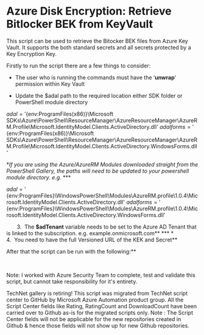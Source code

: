 ﻿Azure Disk Encryption: Retrieve Bitlocker BEK from KeyVault
===========================================================

            

This script can be used to retrieve the Bitocker BEK files from Azure Key Vault. It supports the both standard secrets and all secrets protected by a Key Encryption Key.


Firstly to run the script there are a few things to consider:


  *  The user who is running the commands must have the ‘**unwrap**‘ permission within Key Vault

  *  Update the $adal path to the required location either SDK folder or PowerShell module directory


$adal = '${env:ProgramFiles(x86)}\Microsoft SDKs\Azure\PowerShell\ResourceManager\AzureResourceManager\AzureRM.Profile\Microsoft.IdentityModel.Clients.ActiveDirectory.dll'
$adalforms = '${env:ProgramFiles(x86)}\Microsoft SDKs\Azure\PowerShell\ResourceManager\AzureResourceManager\AzureRM.Profile\Microsoft.IdentityModel.Clients.ActiveDirectory.WindowsForms.dll'


**If you are using the Azure/AzureRM Modules downloaded straight from the PowerShell Gallery, the paths will need to be updated to your powershell module directory. e.g.* ***


$adal = '${env:ProgramFiles}\WindowsPowerShell\Modules\AzureRM.profile\1.0.4\Microsoft.IdentityModel.Clients.ActiveDirectory.dll'
$adalforms = '${env:ProgramFiles}\WindowsPowerShell\Modules\AzureRM.profile\1.0.4\Microsoft.IdentityModel.Clients.ActiveDirectory.WindowsForms.dll'

       3.  The **$adTenant** variable needs to be set to the Azure AD Tenant that is linked to the subscription. e.g. example.onmicrosoft.com** *** *
       4.  You need to have the full Versioned URL of the KEK and Secret** 

After that the script can be run with the following:**


 

Note: I worked with Azure Security Team to complete, test and validate this script, but cannot take responsibility for it's entirety.

        
    
TechNet gallery is retiring! This script was migrated from TechNet script center to GitHub by Microsoft Azure Automation product group. All the Script Center fields like Rating, RatingCount and DownloadCount have been carried over to Github as-is for the migrated scripts only. Note : The Script Center fields will not be applicable for the new repositories created in Github & hence those fields will not show up for new Github repositories.
